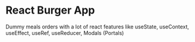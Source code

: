 # React Burger App

Dummy meals orders with a lot of react features like useState, useContext, useEffect, useRef, useReducer, Modals (Portals)
